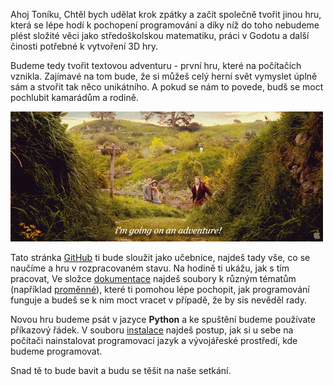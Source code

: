 ﻿Ahoj Toníku,
Chtěl bych udělat krok zpátky a začít společně tvořit jinou hru, která se lépe hodí k pochopení programování a díky níž do toho nebudeme plést složité věci jako středoškolskou matematiku, práci v Godotu a další činosti potřebné k vytvoření 3D hry.

Budeme tedy tvořit textovou adventuru - první hru, které na počítačích vznikla. Zajímavé na tom bude, že si můžeš celý herní svět vymyslet úplně sám a stvořit tak něco unikátního. A pokud se nám to povede, budš se moct pochlubit kamarádům a rodině.

![Jdeme za dobrodružstvím!](intro.gif)

Tato stránka [GitHub](https://github.com/Esosek/Tonik_text_adventura) ti bude sloužit jako učebnice, najdeš tady vše, co se naučíme a hru v rozpracovaném stavu. Na hodině ti ukážu, jak s tím pracovat, Ve složce [dokumentace](./dokumentace) najdeš soubory k různým tématům (například [proměnné](./dokumentace/promenne.md)), které ti pomohou lépe pochopit, jak programování funguje a budeš se k nim moct vracet v případě, že by sis nevěděl rady.

Novou hru budeme psát v jazyce **Python** a ke spuštění budeme používate příkazový řádek. V souboru [instalace](./dokumentace/instalace.md) najdeš postup, jak si u sebe na počítači nainstalovat programovací jazyk a vývojářeské prostředí, kde budeme programovat.

Snad tě to bude bavit a budu se těšit na naše setkání.
